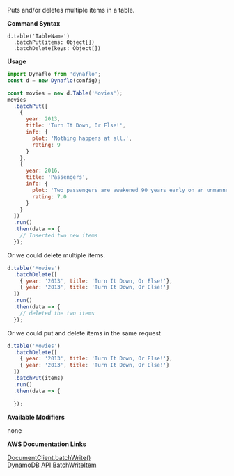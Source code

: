 Puts and/or deletes multiple items in a table.

**Command Syntax**

```
d.table('TableName')
  .batchPut(items: Object[])
  .batchDelete(keys: Object[])
```

**Usage**

```javascript
import Dynaflo from 'dynaflo';
const d = new Dynaflo(config);

const movies = new d.Table('Movies');
movies
  .batchPut([
    {
      year: 2013,
      title: 'Turn It Down, Or Else!',
      info: {
        plot: 'Nothing happens at all.',
        rating: 9
      }
    },
    {
      year: 2016,
      title: 'Passengers',
      info: {
        plot: 'Two passengers are awakened 90 years early on an unmanned spacecraft.',
        rating: 7.0
      }
    }
  ])
  .run()
  .then(data => {
    // Inserted two new items
  });
```

Or we could delete multiple items.

```javascript
d.table('Movies')
  .batchDelete([
    { year: '2013', title: 'Turn It Down, Or Else!'},
    { year: '2013', title: 'Turn It Down, Or Else!'}
  ])
  .run()
  .then(data => {
    // deleted the two items
  });
```

Or we could put and delete items in the same request

```javascript
d.table('Movies')
  .batchDelete([
    { year: '2013', title: 'Turn It Down, Or Else!'},
    { year: '2013', title: 'Turn It Down, Or Else!'}
  ])
  .batchPut(items)
  .run()
  .then(data => {

  });
```

**Available Modifiers**

none

**AWS Documentation Links**

[DocumentClient.batchWrite()](http://docs.aws.amazon.com/AWSJavaScriptSDK/latest/AWS/DynamoDB/DocumentClient.html#batchWrite-property) <br>
[DynamoDB API BatchWriteItem](http://docs.aws.amazon.com/amazondynamodb/latest/APIReference/API_BatchWriteItem.html)